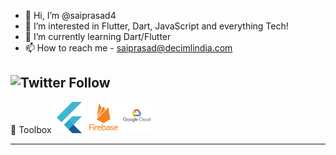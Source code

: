 - 👋 Hi, I’m @saiprasad4
- 👀 I’m interested in Flutter, Dart, JavaScript and everything Tech!
- 🌱 I’m currently learning Dart/Flutter
- 📫 How to reach me - saiprasad@decimlindia.com

<!---
saiprasad4/saiprasad4 is a ✨ special ✨ repository because its `README.md` (this file) appears on your GitHub profile.
You can click the Preview link to take a look at your changes.
--->

![Twitter Follow](https://img.shields.io/twitter/follow/Gooner_Psy?style=social)
---

🧰 Toolbox
<img src="https://github.com/devicons/devicon/blob/master/icons/flutter/flutter-original.svg" alt="Flutter Logo" width="50" height="50"/> <img src="https://github.com/devicons/devicon/blob/master/icons/firebase/firebase-plain-wordmark.svg" alt="Firebase Logo" width="50" height="50"/> <img src="https://github.com/devicons/devicon/blob/master/icons/googlecloud/googlecloud-original-wordmark.svg" alt="Google Cloud Logo" width="50" height="50"/>

---

